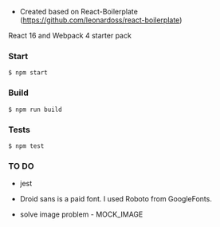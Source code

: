 - Created based on React-Boilerplate (https://github.com/leonardoss/react-boilerplate)


React 16 and Webpack 4 starter pack


### Start
```
$ npm start
```

###  Build
```
$ npm run build
```

###  Tests
```
$ npm test
```

###  TO DO
- jest

- Droid sans is a paid font. I used Roboto from GoogleFonts.
 - solve image problem - MOCK_IMAGE

